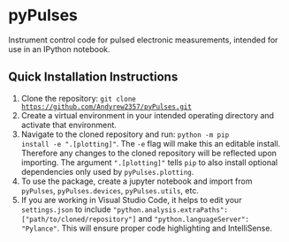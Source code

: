 # pyPulses
Instrument control code for pulsed electronic measurements, intended for use in an IPython notebook.

## Quick Installation Instructions
1. Clone the repository: <code>git clone https://github.com/Andyrew2357/pyPulses.git</code>
2. Create a virtual environment in your intended operating directory and activate that environment.
3. Navigate to the cloned repository and run: <code>python -m pip install -e ".[plotting]"</code>. The <code>-e</code> flag will make this an editable install. Therefore any changes to the cloned repository will be reflected upon importing. The argument <code>".[plotting]"</code> tells <code>pip</code> to also install optional dependencies only used by <code>pyPulses.plotting</code>.
4. To use the package, create a jupyter notebook and import from <code>pyPulses</code>, <code>pyPulses.devices</code>, <code>pyPulses.utils</code>, etc.
5. If you are working in Visual Studio Code, it helps to edit your <code>settings.json</code> to include <code>"python.analysis.extraPaths": ["path/to/cloned/repository"]</code> and <code>"python.languageServer": "Pylance"</code>. This will ensure proper code highlighting and IntelliSense.
